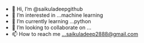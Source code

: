 - 👋 Hi, I’m @saikuladeepgithub
- 👀 I’m interested in ...machine learning
- 🌱 I’m currently learning ...python
- 💞️ I’m looking to collaborate on ...
- 📫 How to reach me ...saikuladeep2888@gmail.com

<!---
saikuladeepgithub/saikuladeepgithub is a ✨ special ✨ repository because its `README.md` (this file) appears on your GitHub profile.
You can click the Preview link to take a look at your changes.
--->
